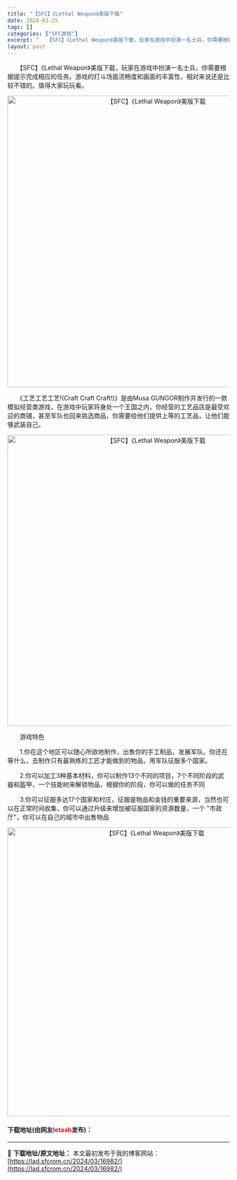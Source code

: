 ```yaml
---
title: "【SFC】《Lethal Weapon》美版下载"
date: 2024-03-25
tags: []
categories: ["SFC游戏"]
excerpt: "　　【SFC】《Lethal Weapon》美版下载，玩家在游戏中扮演一名士兵，你需要根据提示完成相应的任务。游戏的打斗场面流畅度和画面的丰富性，相对来说还是比较不错的。值得大家玩玩看。 　　《工艺工艺工艺!(Craft Craft Craft!)》是由Musa GUNGOR制作并发行的一款模拟经营&hellip;"
layout: post
---
```


 <p>　　【SFC】《Lethal Weapon》美版下载，玩家在游戏中扮演一名士兵，你需要根据提示完成相应的任务。游戏的打斗场面流畅度和画面的丰富性，相对来说还是比较不错的。值得大家玩玩看。</p> <p align="center"><img align="" border="0" src="https://lad.sfcrom.cn/wp-content/uploads/2024/03/20240324_6600be63b8b4f.png" width="660" alt="【SFC】《Lethal Weapon》美版下载" /></p> <p>　　《工艺工艺工艺!(Craft Craft Craft!)》是由Musa GUNGOR制作并发行的一款模拟经营类游戏，在游戏中玩家将身处一个王国之内，你经营的工艺品店是最受欢迎的商铺，甚至军队也回来挑选商品，你需要给他们提供上等的工艺品，让他们能够武装自己。</p> <p align="center"><img align="" border="0" src="https://lad.sfcrom.cn/wp-content/uploads/2024/03/20240324_6600be655004b.png" width="659" alt="【SFC】《Lethal Weapon》美版下载" /></p> <p>　　游戏特色</p> <p>　　1.你在这个地区可以随心所欲地制作，出售你的手工制品，发展军队。你还在等什么，去制作只有最熟练的工匠才能做到的物品，用军队征服多个国家。</p> <p>　　2.你可以加工3种基本材料，你可以制作13个不同的项目，7个不同阶段的武器和盔甲，一个技能树来解锁物品，根据你的阶段，你可以做的任务不同</p> <p>　　3.你可以征服多达17个国家和村庄，征服是物品和金钱的重要来源，当然也可以在正常时间收集，你可以通过升级来增加被征服国家的资源数量，一个 &quot;市政厅&quot;，你可以在自己的城市中出售物品</p> <p align="center"><img align="" border="0" src="https://lad.sfcrom.cn/wp-content/uploads/2024/03/20240324_6600be66ebbbc.png" width="654" alt="【SFC】《Lethal Weapon》美版下载" /></p> <p><h4>下载地址(由网友<font color="red">lotash</font>发布)：</h4></p> 

---
📖 **下载地址/原文地址：** 本文最初发布于我的博客网站：[https://lad.sfcrom.cn/2024/03/16982/](https://lad.sfcrom.cn/2024/03/16982/)
